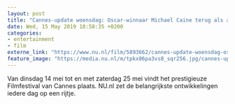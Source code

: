 ```yaml
---
layout: post
title: "Cannes-update woensdag: Oscar-winnaar Michael Caine terug als acteur"
date: Wed, 15 May 2019 18:58:35 +0200
categories: 
- entertainment 
- film 
externe_link: "https://www.nu.nl/film/5893662/cannes-update-woensdag-oscar-winnaar-michael-caine-terug-als-acteur.html"
feature_image: "https://media.nu.nl/m/tpkx06pa3vs8_sqr256.jpg/cannes-update-woensdag-oscar-winnaar-michael-caine-terug-als-acteur.jpg"
---
```


Van dinsdag 14 mei tot en met zaterdag 25 mei vindt het prestigieuze Filmfestival van Cannes plaats. NU.nl zet de belangrijkste ontwikkelingen iedere dag op een rijtje.

